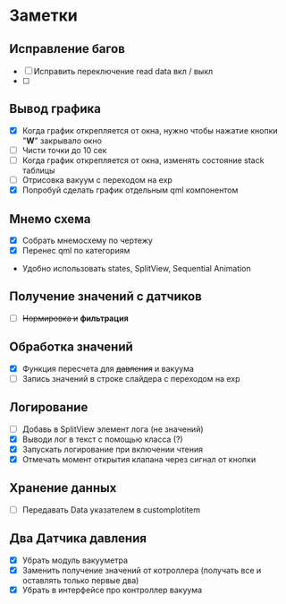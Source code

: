 # Заметки

## Исправление багов
- [ ] Исправить переключение read data вкл / выкл
- [ ]

## Вывод графика
- [x] Когда график открепляется от окна, нужно чтобы нажатие кнопки "**W**" закрывало окно
- [ ] Чисти точки до 10 сек
- [ ] Когда график открепляется от окна, изменять состояние stack таблицы
- [ ] Отрисовка вакуум с переходом на exp
- [x] Попробуй сделать график отдельным qml компонентом
## Мнемо схема
- [x] Собрать мнемосхему по чертежу
- [x] Перенес qml по категориям
- Удобно использовать states, SplitView, Sequential Animation

## Получение значений с датчиков
- [ ] ~~Нормировка и~~ **фильтрация**
## Обработка значений
- [x] Функция пересчета для ~~давления~~ и вакуума
- [ ] Запись значений в строке слайдера с переходом на exp
## Логирование
- [ ] Добавь в SplitView элемент лога (не значений)
- [x] Выводи лог в текст с помощью класса (?)
- [x] Запускать логирование при включении чтения
- [x] Отмечать момент открытия клапана через сигнал от кнопки

## Хранение данных
- [ ] Передавать Data указателем в customplotitem

## Два Датчика давления
- [x] Убрать модуль вакууметра
- [x] Заменить получение значений от котроллера (получать все и оставлять только первые два)
- [x] Убрать в интерфейсе про контроллер вакуума
